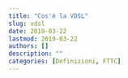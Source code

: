 ```yaml
---
title: "Cos'è la VDSL"
slug: vdsl
date: 2019-03-22
lastmod: 2019-03-22
authors: []
description: ""
categories: [Definizioni, FTTC]
---
```


